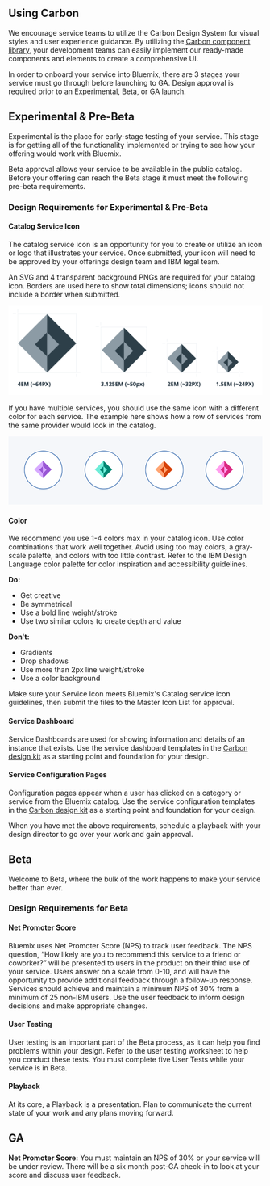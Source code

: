 ## Using Carbon

We encourage service teams to utilize the Carbon Design System for visual styles and user experience guidance. By utilizing the [Carbon component library](https://github.com/carbon-design-system/carbon-components), your development teams can easily implement our ready-made components and elements to create a comprehensive UI.

In order to onboard your service into Bluemix, there are 3 stages your service must go through before launching to GA. Design approval is required prior to an Experimental, Beta, or GA launch.

## Experimental & Pre-Beta

Experimental is the place for early-stage testing of your service. This stage is for getting all of the functionality implemented or trying to see how your offering would work with Bluemix.

Beta approval allows your service to be available in the public catalog. Before your offering can reach the Beta stage it must meet the following pre-beta requirements.

### Design Requirements for Experimental & Pre-Beta

#### Catalog Service Icon

The catalog service icon is an opportunity for you to create or utilize an icon or logo that illustrates your service. Once submitted, your icon will need to be approved by your offerings design team and IBM legal team.

An SVG and 4 transparent background PNGs are required for your catalog icon. Borders are used here to show total dimensions; icons should not include a border when submitted.

![Catalog service icon sizing](images/service-providers-2.svg)

If you have multiple services, you should use the same icon with a different color for each service. The example here shows how a row of services from the same provider would look in the catalog.

![Multiple services in the Bluemix catalog](images/service-providers-1.svg)

#### Color

We recommend you use 1-4 colors max in your catalog icon. Use color combinations that work well together. Avoid using too may colors, a gray-scale palette, and colors with too little contrast. Refer to the IBM Design Language color palette for color inspiration and accessibility guidelines.

**Do:**

* Get creative
* Be symmetrical
* Use a bold line weight/stroke
* Use two similar colors to create depth and value

**Don't:**

* Gradients
* Drop shadows
* Use more than 2px line weight/stroke
* Use a color background

Make sure your Service Icon meets Bluemix's Catalog service icon guidelines, then submit the files to the Master Icon List for approval.

#### Service Dashboard

Service Dashboards are used for showing information and details of an instance that exists. Use the service dashboard templates in the [Carbon design kit](https://github.com/carbon-design-system/carbon-design-kit) as a starting point and foundation for your design.

#### Service Configuration Pages

Configuration pages appear when a user has clicked on a category or service from the Bluemix catalog. Use the service configuration templates in the [Carbon design kit](https://github.com/carbon-design-system/carbon-design-kit) as a starting point and foundation for your design.

When you have met the above requirements, schedule a playback with your design director to go over your work and gain approval.

## Beta

Welcome to Beta, where the bulk of the work happens to make your service better than ever.

### Design Requirements for Beta

#### Net Promoter Score

Bluemix uses Net Promoter Score (NPS) to track user feedback. The NPS question, “How likely are you to recommend this service to a friend or coworker?” will be presented to users in the product on their third use of your service. Users answer on a scale from 0-10, and will have the opportunity to provide additional feedback through a follow-up response. Services should achieve and maintain a minimum NPS of 30% from a minimum of 25 non-IBM users. Use the user feedback to inform design decisions and make appropriate changes.

#### User Testing

User testing is an important part of the Beta process, as it can help you find problems within your design. Refer to the user testing worksheet to help you conduct these tests. You must complete five User Tests while your service is in Beta.

#### Playback

At its core, a Playback is a presentation. Plan to communicate the current state of your work and any plans moving forward.

## GA

**Net Promoter Score:** You must maintain an NPS of 30% or your service will be under review. There will be a six month post-GA check-in to look at your score and discuss user feedback.
